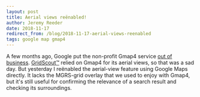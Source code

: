 ```yaml
---
layout: post
title: Aerial views reënabled!
author: Jeremy Reeder
date: 2018-11-17
redirect_from: /blog/2018-11-17-aerial-views-reenabled
tags: google map gmap4
---
```


A few months ago, Google put the non-profit Gmap4 service [out of
business][gmap4-rip]. [GridScout™][gridscout] relied on Gmap4 for its aerial
views, so that was a sad day. But yesterday I reënabled the aerial-view feature
using Google Maps directly. It lacks the MGRS-grid overlay that we used to
enjoy with Gmap4, but it's still useful for confirming the relevance of a
search result and checking its surroundings.


[gmap4-rip]:    2018-08-30-google-put-the-kibosh-on-gmap4
[gridscout]:    /
